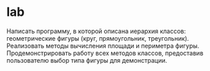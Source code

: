 # lab
Написать программу, в которой описана иерархия классов: геометрические фигуры (круг, прямоугольник, треугольник). Реализовать методы вычисления площади и периметра фигуры. Продемонстрировать работу всех методов классов, предоставив пользователю выбор типа фигуры для демонстрации.
